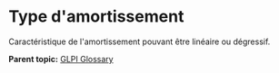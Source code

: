 Type d'amortissement
====================

Caractéristique de l'amortissement pouvant être linéaire ou dégressif.

**Parent topic:** [GLPI Glossary](../../glpi/glossary.html)

